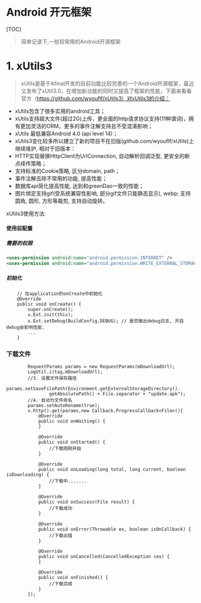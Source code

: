 # Android 开元框架

[TOC]

> 简单记录下,一些较常用的Android开源框架

# 1. xUtils3

 > xUtils是基于Afinal开发的目前功能比较完善的一个Android开源框架，最近又发布了xUtil3.0，在增加新功能的同时又提高了框架的性能，下面来看看官方（https://github.com/wyouflf/xUtils3）对xUtils3的介绍：

 - xUtils包含了很多实用的android工具； 
 - xUtils支持超大文件(超过2G)上传，更全面的http请求协议支持(11种谓词)，拥有更加灵活的ORM，更多的事件注解支持且不受混淆影响； 
 - xUtils 最低兼容Android 4.0 (api level 14)； 
 - xUtils3变化较多所以建立了新的项目不在旧版(github.com/wyouflf/xUtils)上继续维护, 相对于旧版本：
 - HTTP实现替换HttpClient为UrlConnection, 自动解析回调泛型, 更安全的断点续传策略； 
 - 支持标准的Cookie策略, 区分domain, path； 
 - 事件注解去除不常用的功能, 提高性能； 
 - 数据库api简化提高性能, 达到和greenDao一致的性能； 
 - 图片绑定支持gif(受系统兼容性影响, 部分gif文件只能静态显示), webp; 支持圆角, 圆形, 方形等裁剪, 支持自动旋转。

 xUtils3使用方法:
#### 使用前配置
##### 需要的权限
```xml
<uses-permission android:name="android.permission.INTERNET" />
<uses-permission android:name="android.permission.WRITE_EXTERNAL_STORAGE" />
```
##### 初始化
		// 在application的onCreate中初始化
		@Override
		public void onCreate() {
		    super.onCreate();
		    x.Ext.init(this);
		    x.Ext.setDebug(BuildConfig.DEBUG); // 是否输出debug日志, 开启debug会影响性能.
		    ...
		}

### 下载文件

			RequestParams params = new RequestParams(mDownloadUrl);
            LogUtil.i(tag,mDownloadUrl);
            //3. 设置文件保存路径
            params.setSaveFilePath(Environment.getExternalStorageDirectory().
                    getAbsolutePath() + File.separator + "update.apk");
            //4. 自动为文件命名
            params.setAutoRename(true);
            x.http().get(params,new Callback.ProgressCallback<File>(){
                @Override
                public void onWaiting() {
                }

                @Override
                public void onStarted() {
                    //下载刚刚开始
                }

                @Override
                public void onLoading(long total, long current, boolean isDownloading) {
                    //下载中.......
                }

                @Override
                public void onSuccess(File result) {
                    //下载成功
                }

                @Override
                public void onError(Throwable ex, boolean isOnCallback) {
                    //下载出错
                }

                @Override
                public void onCancelled(CancelledException cex) {
                }

                @Override
                public void onFinished() {
                    //下载完成
                }
            });